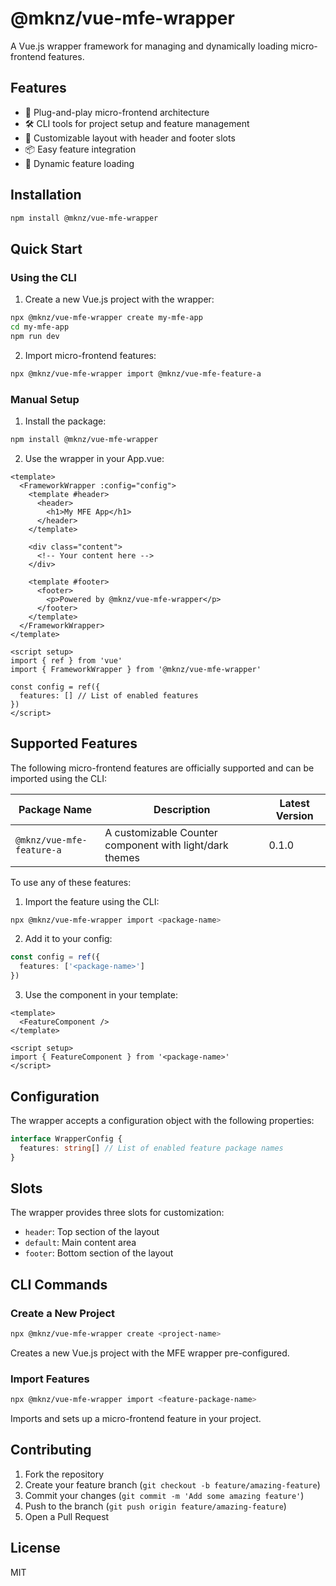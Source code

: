 # @mknz/vue-mfe-wrapper

A Vue.js wrapper framework for managing and dynamically loading micro-frontend features.

## Features

- 🔌 Plug-and-play micro-frontend architecture
- 🛠️ CLI tools for project setup and feature management
- 🎨 Customizable layout with header and footer slots
- 📦 Easy feature integration
- 🔄 Dynamic feature loading

## Installation

```bash
npm install @mknz/vue-mfe-wrapper
```

## Quick Start

### Using the CLI

1. Create a new Vue.js project with the wrapper:

```bash
npx @mknz/vue-mfe-wrapper create my-mfe-app
cd my-mfe-app
npm run dev
```

2. Import micro-frontend features:

```bash
npx @mknz/vue-mfe-wrapper import @mknz/vue-mfe-feature-a
```

### Manual Setup

1. Install the package:

```bash
npm install @mknz/vue-mfe-wrapper
```

2. Use the wrapper in your App.vue:

```vue
<template>
  <FrameworkWrapper :config="config">
    <template #header>
      <header>
        <h1>My MFE App</h1>
      </header>
    </template>

    <div class="content">
      <!-- Your content here -->
    </div>

    <template #footer>
      <footer>
        <p>Powered by @mknz/vue-mfe-wrapper</p>
      </footer>
    </template>
  </FrameworkWrapper>
</template>

<script setup>
import { ref } from 'vue'
import { FrameworkWrapper } from '@mknz/vue-mfe-wrapper'

const config = ref({
  features: [] // List of enabled features
})
</script>
```

## Supported Features

The following micro-frontend features are officially supported and can be imported using the CLI:

| Package Name | Description | Latest Version |
|-------------|-------------|----------------|
| `@mknz/vue-mfe-feature-a` | A customizable Counter component with light/dark themes | 0.1.0 |

To use any of these features:

1. Import the feature using the CLI:
```bash
npx @mknz/vue-mfe-wrapper import <package-name>
```

2. Add it to your config:
```typescript
const config = ref({
  features: ['<package-name>']
})
```


3. Use the component in your template:
```vue
<template>
  <FeatureComponent />
</template>

<script setup>
import { FeatureComponent } from '<package-name>'
</script>
```

## Configuration

The wrapper accepts a configuration object with the following properties:

```typescript
interface WrapperConfig {
  features: string[] // List of enabled feature package names
}
```

## Slots

The wrapper provides three slots for customization:

- `header`: Top section of the layout
- `default`: Main content area
- `footer`: Bottom section of the layout

## CLI Commands

### Create a New Project

```bash
npx @mknz/vue-mfe-wrapper create <project-name>
```

Creates a new Vue.js project with the MFE wrapper pre-configured.

### Import Features

```bash
npx @mknz/vue-mfe-wrapper import <feature-package-name>
```

Imports and sets up a micro-frontend feature in your project.

## Contributing

1. Fork the repository
2. Create your feature branch (`git checkout -b feature/amazing-feature`)
3. Commit your changes (`git commit -m 'Add some amazing feature'`)
4. Push to the branch (`git push origin feature/amazing-feature`)
5. Open a Pull Request

## License

MIT
